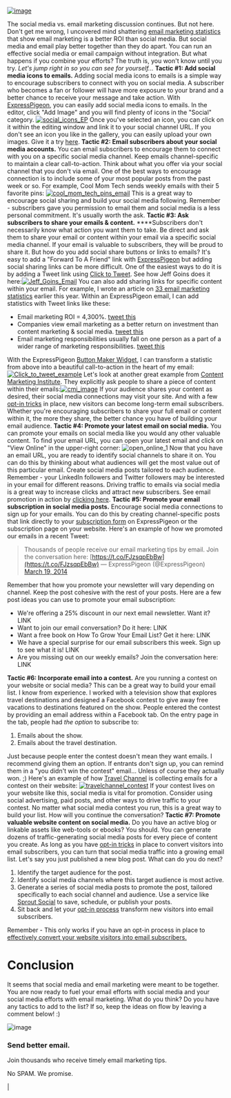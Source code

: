 [![image](http://photos.foter.com/134/3-366-y2-bestest-friends_l.jpg)](http://foter.com/photo/3-366-y2-bestest-friends/)

The social media vs. email marketing discussion continues. But not here.
Don't get me wrong, I uncovered mind shattering [email marketing
statistics](http://expresspigeon.com/blog/2014/01/06/email-marketing-statistics-2014/)
that show email marketing is a better ROI than social media. But social
media and email play better together than they do apart. You can run an
effective social media or email campaign without integration. But what
happens if you combine your efforts? The truth is, you won't know until
you try. *Let's jump right in so you can see for yourself...* **Tactic
\#1: Add social media icons to emails.** Adding social media icons to
emails is a simple way to encourage subscribers to connect with you on
social media. A subscriber who becomes a fan or follower will have more
exposure to your brand and a better chance to receive your message and
take action. With [ExpressPigeon](http://expresspigeon.com), you can
easily add social media icons to emails. In the editor, click "Add
Image" and you will find plenty of icons in the "Social" category.
[![social\_icons\_EP](http://expresspigeon.com/blog/wp-content/uploads/2014/03/social_icons_EP.png)](http://expresspigeon.com/blog/wp-content/uploads/2014/03/social_icons_EP.png)
Once you've selected an icon, you can click on it within the editing
window and link it to your social channel URL. If you don't see an icon
you like in the gallery, you can easily upload your own images. Give it
a try [here](https://expresspigeon.com/access/registration?plan=free).
**Tactic \#2: Email subscribers about your social media accounts.** You
can email subscribers to encourage them to connect with you on a
specific social media channel. Keep emails channel-specific to maintain
a clear call-to-action. Think about what you offer via your social
channel that you don't via email. One of the best ways to encourage
connection is to include some of your most popular posts from the past
week or so. For example, Cool Mom Tech sends weekly emails with their 5
favorite pins:
[![cool\_mom\_tech\_pins\_email](http://expresspigeon.com/blog/wp-content/uploads/2014/03/cool_mom_tech_pins_email.png)](http://expresspigeon.com/blog/wp-content/uploads/2014/03/cool_mom_tech_pins_email.png)
This is a great way to encourage social sharing and build your social
media following. Remember - subscribers gave you permission to email
them and social media is a less personal commitment. It's usually worth
the ask. **Tactic \#3: Ask subscribers to share your emails & content.**
****Subscribers don't necessarily know what action you want them to
take. Be direct and ask them to share your email or content within your
email via a specific social media channel. If your email is valuable to
subscribers, they will be proud to share it. But how do you add social
share buttons or links to emails? It's easy to add a "Forward To A
Friend" link with [ExpressPigeon](http://expresspigeon.com) but adding
social sharing links can be more difficult. One of the easiest ways to
do it is by adding a Tweet link using [Click to
Tweet](http://clicktotweet.com/). See how Jeff Goins does it
here:[![Jeff\_Goins\_Email](http://expresspigeon.com/blog/wp-content/uploads/2014/03/Jeff_Goins_Email.png)](http://expresspigeon.com/blog/wp-content/uploads/2014/03/Jeff_Goins_Email.png)
You can also add sharing links for specific content within your email.
For example, I wrote an article on [33 email marketing
statistics](http://expresspigeon.com/blog/2014/01/06/email-marketing-statistics-2014/)
earlier this year. Within an ExpressPigeon email, I can add statistics
with Tweet links like these:

-   Email marketing ROI = 4,300%. [tweet this](http://ctt.ec/8VdBf)
-   Companies view email marketing as a better return on investment than
    content marketing & social media. [tweet this](http://ctt.ec/hx9N4)
-   Email marketing responsibilities usually fall on one person as a
    part of a wider range of marketing responsibilities. [tweet
    this](http://ctt.ec/8oK6r)

With the ExpressPigeon [Button Maker
Widget](http://expresspigeon.com/blog/2013/10/01/go-wild-making-buttons-in-your-email-campaigns/),
I can transform a statistic from above into a beautiful call-to-action
in the heart of my email:
[![Click\_to\_tweet\_example](http://expresspigeon.com/blog/wp-content/uploads/2014/03/Click_to_tweet_example.png)](http://expresspigeon.com/blog/wp-content/uploads/2014/03/Click_to_tweet_example.png)
Let's look at another great example from [Content Marketing
Institute](http://contentmarketinginstitute.com/). They explicitly ask
people to share a piece of content within their
emails:[![cmi\_image](http://expresspigeon.com/blog/wp-content/uploads/2014/03/cmi_image.png)](http://expresspigeon.com/blog/wp-content/uploads/2014/03/cmi_image.png)
If your audience shares your content as desired, their social media
connections may visit your site. And with a few [opt-in
tricks](http://expresspigeon.com/blog/2014/02/24/16-opt-in-tricks-to-grow-your-email-list/)
in place, new visitors can become long-term email subscribers. Whether
you're encouraging subscribers to share your full email or content
within it, the more they share, the better chance you have of building
your email audience. **Tactic \#4: Promote your latest email on social
media.** You can promote your emails on social media like you would any
other valuable content. To find your email URL, you can open your latest
email and click on "View Online" in the upper-right corner:
![open\_online\_1](http://expresspigeon.com/blog/wp-content/uploads/2014/03/open_online_1.png)
Now that you have an email URL, you are ready to identify social
channels to share it on. You can do this by thinking about what
audiences will get the most value out of this particular email. Create
social media posts tailored to each audience. Remember - your LinkedIn
followers and Twitter followers may be interested in your email for
different reasons. Driving traffic to emails via social media is a great
way to increase clicks and attract new subscribers. See email promotion
in action by [clicking here](http://ctt.ec/Ar8aI). **Tactic \#5: Promote
your email subscription in social media posts.** Encourage social media
connections to sign up for your emails. You can do this by creating
channel-specific posts that link directly to your [subscription
form](http://expresspigeon.com/blog/2013/11/18/custom-email-subscription-form/)
on ExpressPigeon or the subscription page on your website. Here's an
example of how we promoted our emails in a recent Tweet:

> Thousands of people receive our email marketing tips by email. Join
> the conversation here:
> [https://t.co/FJzsqpEbBw](https://t.co/FJzsqpEbBw) — ExpressPigeon
> (@ExpressPigeon) [March 19,
> 2014](https://twitter.com/ExpressPigeon/statuses/446148485759254528)

Remember that how you promote your newsletter will vary depending on
channel. Keep the post cohesive with the rest of your posts. Here are a
few post ideas you can use to promote your email subscription:

-   We're offering a 25% discount in our next email newsletter. Want it?
    LINK
-   Want to join our email conversation? Do it here: LINK
-   Want a free book on How To Grow Your Email List? Get it here: LINK
-   We have a special surprise for our email subscribers this week. Sign
    up to see what it is! LINK
-   Are you missing out on our weekly emails? Join the conversation
    here: LINK

**Tactic \#6: Incorporate email into a contest.** Are you running a
contest on your website or social media? This can be a great way to
build your email list. I know from experience. I worked with a
television show that explores travel destinations and designed a
Facebook contest to give away free vacations to destinations featured on
the show. People entered the contest by providing an email address
within a Facebook tab. On the entry page in the tab, people had *the
option* to subscribe to:

1.  Emails about the show.
2.  Emails about the travel destination.

Just because people enter the contest doesn't mean they want emails. I
recommend giving them an option. If entrants don't sign up, you can
remind them in a "you didn't win the contest" email... Unless of course
they actually won. ;) Here's an example of how [Travel
Channel](http://www.travelchannel.com/) is collecting emails for a
contest on their website:
[![travelchannel\_contest](http://expresspigeon.com/blog/wp-content/uploads/2014/03/travelchannel_contest.png)](http://expresspigeon.com/blog/wp-content/uploads/2014/03/travelchannel_contest.png)
If your contest lives on your website like this, social media is vital
for promotion. Consider using social advertising, paid posts, and other
ways to drive traffic to your contest. No matter what social media
contest you run, this is a great way to build your list. How will you
continue the conversation? **Tactic \#7: Promote valuable website
content on social media.** Do you have an active blog or linkable assets
like web-tools or ebooks? You should. You can generate dozens of
traffic-generating social media posts for every piece of content you
create. As long as you have [opt-in
tricks](http://expresspigeon.com/blog/2014/02/24/16-opt-in-tricks-to-grow-your-email-list/)
in place to convert visitors into email subscribers, you can turn that
social media traffic into a growing email list. Let's say you just
published a new blog post. What can do you do next?

1.  Identify the target audience for the post.
2.  Identify social media channels where this target audience is most
    active.
3.  Generate a series of social media posts to promote the post,
    tailored specifically to each social channel and audience. Use a
    service like [Sprout Social](http://sproutsocial.com) to save,
    schedule, or publish your posts.
4.  Sit back and let your [opt-in
    process](http://expresspigeon.com/blog/2014/02/24/16-opt-in-tricks-to-grow-your-email-list/)
    transform new visitors into email subscribers.

Remember - This only works if you have an opt-in process in place to
[effectively convert your website visitors into email
subscribers.](http://expresspigeon.com/blog/2014/02/24/16-opt-in-tricks-to-grow-your-email-list/)

Conclusion
==========

It seems that social media and email marketing were meant to be
together. You are now ready to fuel your email efforts with social media
and your social media efforts with email marketing. What do you think?
Do you have any tactics to add to the list? If so, keep the ideas on
flow by leaving a comment below! :)

![image](http://expresspigeon.com/blog/wp-content/uploads/2013/11/ep_badge.png)

### Send better email.

Join thousands who receive timely email marketing tips.

No SPAM. We promise.

|

